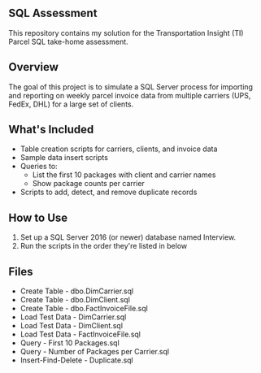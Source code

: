 ## SQL Assessment

This repository contains my solution for the Transportation Insight (TI) Parcel SQL take-home assessment.

## Overview

The goal of this project is to simulate a SQL Server process for importing and reporting on weekly parcel invoice data from multiple carriers (UPS, FedEx, DHL) for a large set of clients.

## What's Included

- Table creation scripts for carriers, clients, and invoice data
- Sample data insert scripts
- Queries to:
  - List the first 10 packages with client and carrier names
  - Show package counts per carrier
- Scripts to add, detect, and remove duplicate records

## How to Use

1. Set up a SQL Server 2016 (or newer) database named Interview.
2. Run the scripts in the order they're listed in below

## Files

- Create Table - dbo.DimCarrier.sql
- Create Table - dbo.DimClient.sql
- Create Table - dbo.FactInvoiceFile.sql
- Load Test Data - DimCarrier.sql
- Load Test Data - DimClient.sql
- Load Test Data - FactInvoiceFile.sql
- Query - First 10 Packages.sql
- Query - Number of Packages per Carrier.sql
- Insert-Find-Delete - Duplicate.sql
